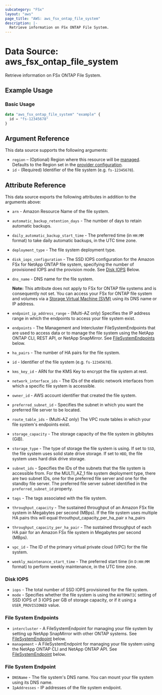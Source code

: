 ```yaml
---
subcategory: "FSx"
layout: "aws"
page_title: "AWS: aws_fsx_ontap_file_system"
description: |-
  Retrieve information on FSx ONTAP File System.
---
```


# Data Source: aws_fsx_ontap_file_system

Retrieve information on FSx ONTAP File System.

## Example Usage

### Basic Usage

```terraform
data "aws_fsx_ontap_file_system" "example" {
  id = "fs-12345678"
}
```

## Argument Reference

This data source supports the following arguments:

* `region` – (Optional) Region where this resource will be [managed](https://docs.aws.amazon.com/general/latest/gr/rande.html#regional-endpoints). Defaults to the Region set in the [provider configuration](https://registry.terraform.io/providers/hashicorp/aws/latest/docs#aws-configuration-reference).
* `id` - (Required) Identifier of the file system (e.g. `fs-12345678`).

## Attribute Reference

This data source exports the following attributes in addition to the arguments above:

* `arn` - Amazon Resource Name of the file system.
* `automatic_backup_retention_days` - The number of days to retain automatic backups.
* `daily_automatic_backup_start_time` - The preferred time (in `HH:MM` format) to take daily automatic backups, in the UTC time zone.
* `deployment_type` - The file system deployment type.
* `disk_iops_configuration` - The SSD IOPS configuration for the Amazon FSx for NetApp ONTAP file system, specifying the number of provisioned IOPS and the provision mode. See [Disk IOPS](#disk-iops) Below.
* `dns_name` - DNS name for the file system.

  **Note:** This attribute does not apply to FSx for ONTAP file systems and is consequently not set. You can access your FSx for ONTAP file system and volumes via a [Storage Virtual Machine (SVM)](fsx_ontap_storage_virtual_machine.html) using its DNS name or IP address.
* `endpoint_ip_address_range` - (Multi-AZ only) Specifies the IP address range in which the endpoints to access your file system exist.
* `endpoints` - The Management and Intercluster FileSystemEndpoints that are used to access data or to manage the file system using the NetApp ONTAP CLI, REST API, or NetApp SnapMirror. See [FileSystemEndpoints](#file-system-endpoints) below.
* `ha_pairs` - The number of HA pairs for the file system.
* `id` - Identifier of the file system (e.g. `fs-12345678`).
* `kms_key_id` - ARN for the KMS Key to encrypt the file system at rest.
* `network_interface_ids` - The IDs of the elastic network interfaces from which a specific file system is accessible.
* `owner_id` - AWS account identifier that created the file system.
* `preferred_subnet_id` - Specifies the subnet in which you want the preferred file server to be located.
* `route_table_ids` - (Multi-AZ only) The VPC route tables in which your file system's endpoints exist.
* `storage_capacity` - The storage capacity of the file system in gibibytes (GiB).
* `storage_type` - The type of storage the file system is using. If set to `SSD`, the file system uses solid state drive storage. If set to `HDD`, the file system uses hard disk drive storage.
* `subnet_ids` - Specifies the IDs of the subnets that the file system is accessible from. For the MULTI_AZ_1 file system deployment type, there are two subnet IDs, one for the preferred file server and one for the standby file server. The preferred file server subnet identified in the `preferred_subnet_id` property.
* `tags` - The tags associated with the file system.
* `throughput_capacity` - The sustained throughput of an Amazon FSx file system in Megabytes per second (MBps). If the file system uses multiple HA pairs this will equal throuthput_capacity_per_ha_pair x ha_pairs
* `throughput_capacity_per_ha_pair` - The sustained throughput of each HA pair for an Amazon FSx file system in Megabytes per second (MBps).
* `vpc_id` - The ID of the primary virtual private cloud (VPC) for the file system.
* `weekly_maintenance_start_time` - The preferred start time (in `D:HH:MM` format) to perform weekly maintenance, in the UTC time zone.

### Disk IOPS

* `iops` - The total number of SSD IOPS provisioned for the file system.
* `mode` - Specifies whether the file system is using the `AUTOMATIC` setting of SSD IOPS of 3 IOPS per GB of storage capacity, or if it using a `USER_PROVISIONED` value.

### File System Endpoints

* `intercluster` - A FileSystemEndpoint for managing your file system by setting up NetApp SnapMirror with other ONTAP systems. See [FileSystemEndpoint](#file-system-endpoint) below.
* `management` - A FileSystemEndpoint for managing your file system using the NetApp ONTAP CLI and NetApp ONTAP API. See [FileSystemEndpoint](#file-system-endpoint) below.

### File System Endpoint

* `DNSName` - The file system's DNS name. You can mount your file system using its DNS name.
* `IpAddresses` - IP addresses of the file system endpoint.
